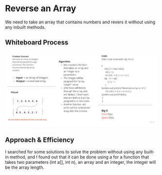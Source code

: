 # Reverse an Array

We need to take an array that contains numbers and revers it without using any inbuilt methods.

## Whiteboard Process

![reverse](https://github.com/Emam96/data-structures-and-algorithms-401/blob/main/assests/My%20First%20Board.jpg?raw=true)

## Approach & Efficiency

I searched for some solutions to solve the problem without using any built-in method, and I found out that it can be done using a for a function that takes two parameters (int a[], int n), an array and an integer, the integer will be the array length.
